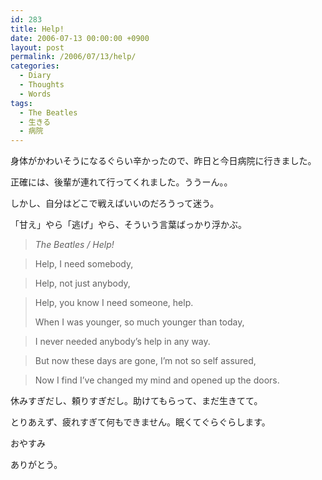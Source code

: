 ```yaml
---
id: 283
title: Help!
date: 2006-07-13 00:00:00 +0900
layout: post
permalink: /2006/07/13/help/
categories:
  - Diary
  - Thoughts
  - Words
tags:
  - The Beatles
  - 生きる
  - 病院
---
```

身体がかわいそうになるぐらい辛かったので、昨日と今日病院に行きました。
  
正確には、後輩が連れて行ってくれました。ううーん。。
  
しかし、自分はどこで戦えばいいのだろうって迷う。
  
「甘え」やら「逃げ」やら、そういう言葉ばっかり浮かぶ。

<!--more-->

> <cite>The Beatles / Help!</cite>
  
> Help, I need somebody,
  
> Help, not just anybody,
  
> Help, you know I need someone, help.
> 
> When I was younger, so much younger than today,
  
> I never needed anybody&#8217;s help in any way.
  
> But now these days are gone, I&#8217;m not so self assured,
  
> Now I find I&#8217;ve changed my mind and opened up the doors.

休みすぎだし、頼りすぎだし。助けてもらって、まだ生きてて。
  
とりあえず、疲れすぎて何もできません。眠くてぐらぐらします。

おやすみ
  
ありがとう。
